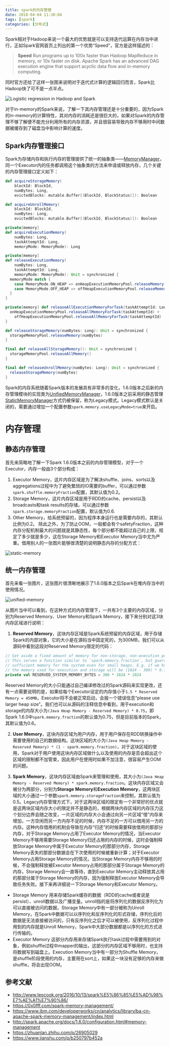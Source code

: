 ```yaml
---
title: spark的内存管理
date: 2018-04-04 11:30:04
tags: [spark]
categories: [分布式]
---
```

Spark相对于Hadoop来说一个最大的优势就是可以支持迭代运算在内存当中进行，正如Spark官网首页上列出的第一个优势“Speed”，官方是这样描述的：

> **Speed**
> Run programs up to 100x faster than Hadoop MapReduce in memory, or 10x faster on disk. Apache Spark has an advanced DAG
> execution engine that support acyclic data flow and in-memory
> computing.

同时官方还给了这样一张图来说明对于迭代式计算的逻辑回归而言，Spark比Hadoop快了可不是一点半点。

 ![Logistic regression in Hadoop and Spark](http://spark.apache.org/images/logistic-regression.png)

对于in-memory的Spark来说，了解一下其内存管理还是十分重要的，因为Spark的in-memory的计算特性，其对内存的消耗还是很巨大的，如果对Spark的内存管理不够了解便不能充分利用所有的内存资源，并且很容易导致内存不够用时中间数据被缓存到了磁盘当中影响计算的速度。

## Spark内存管理接口
Spark为存储内存和执行内存的管理提供了统一的抽象类——[MemoryManager](https://github.com/apache/spark/blob/branch-1.6/core/src/main/scala/org/apache/spark/memory/MemoryManager.scala)，同一个Executor内的任务都调用这个抽象类的方法来申请或释放内存，几个关键的内存管理接口定义如下：

```scala
def acquireStorageMemory(
    blockId: BlockId,
    numBytes: Long,
    evictedBlocks: mutable.Buffer[(BlockId, BlockStatus)]): Boolean

def acquireUnrollMemory(
    blockId: BlockId,
    numBytes: Long,
    evictedBlocks: mutable.Buffer[(BlockId, BlockStatus)]): Boolean

private[memory]
def acquireExecutionMemory(
    numBytes: Long,
    taskAttemptId: Long,
    memoryMode: MemoryMode): Long

private[memory]
def releaseExecutionMemory(
    numBytes: Long,
    taskAttemptId: Long,
    memoryMode: MemoryMode): Unit = synchronized {
  memoryMode match {
    case MemoryMode.ON_HEAP => onHeapExecutionMemoryPool.releaseMemory(numBytes, taskAttemptId)
    case MemoryMode.OFF_HEAP => offHeapExecutionMemoryPool.releaseMemory(numBytes, taskAttemptId)
  }
}

private[memory] def releaseAllExecutionMemoryForTask(taskAttemptId: Long): Long = synchronized {
  onHeapExecutionMemoryPool.releaseAllMemoryForTask(taskAttemptId) +
    offHeapExecutionMemoryPool.releaseAllMemoryForTask(taskAttemptId)
}

def releaseStorageMemory(numBytes: Long): Unit = synchronized {
  storageMemoryPool.releaseMemory(numBytes)
}

final def releaseAllStorageMemory(): Unit = synchronized {
  storageMemoryPool.releaseAllMemory()
}

final def releaseUnrollMemory(numBytes: Long): Unit = synchronized {
  releaseStorageMemory(numBytes)
}
```

Spark的内存系统随着Spark版本的发展具有非常多的变化，1.6.0版本之后新的内存管理模块的实现类为[UnifiedMemoryManager](https://github.com/apache/spark/blob/branch-1.6/core/src/main/scala/org/apache/spark/memory/UnifiedMemoryManager.scala)，1.6.0版本之前采用的静态管理[StaticMemoryManager](https://github.com/apache/spark/blob/branch-1.6/core/src/main/scala/org/apache/spark/memory/StaticMemoryManager.scala)方式仍被保留，称为Legacy模式。Legacy模式默认是关闭的，需要通过增加一个配置参数`spark.memory.useLegacyMode=true`来开启。

# 内存管理
## 静态内存管理
首先来简略地了解一下Spark 1.6.0版本之前的内存管理模型，对于一个Executor，内存一般由3个部分构成：
1. Executor Memory，这片内存区域是为了解决shuffle、joins、sorts以及aggregations过程中为了避免繁琐的IO需要的buffer，可以通过参数`spark.shuffle.memoryFraction`配置，其默认值为0.2。
2. Storage Memory，这片内存区域是用于RDD的cache、persist以及broadcasts和task results的存储，可以通过参数`spark.storage.memoryFraction`配置，默认值为0.6.
3. Other Memory，给系统预留的，因为程序本身运行也是需要内存的，其默认比例为0.2。
除此之外，为了防止OOM，一般都会有个safetyFraction，这种内存分配机制最大的问题就是其静态性，每个部分都不能超过自己的上限，规定了多少就是多少，这在Storage Memory和Executor Memory当中尤为严重。借用别人的一张图片能够很清楚的说明静态内存的分配方式：
<!-- more -->
![static-memory](https://www.ibm.com/developerworks/cn/analytics/library/ba-cn-apache-spark-memory-management/image002.png)

## 统一内存管理

首先来看一张图片，这张图片很清晰地展示了1.6.0版本之后Spark在堆内存当中的使用情况。

![unified-memory](https://github.com/liujiayi771/liujiayi771.github.io/blob/master/assets/blogImg/Spark-Memory-Management-1.6.0.jpg?raw=true)

从图片当中可以看到，在这种方式的内存管理下，一共有3个主要的内存区域，分别为Reserved Memory、User Memory和Spark Memory，接下来分别对这3块内存区域进行说明：

1. **Reserved Memory**，这块内存区域是Spark系统预留的内存区域，用于存储Spark的内部对象，它的大小是在源码当中固定死的，为300MB，我们可以从源码中看到这段对Reserved Memory限定的代码：

 ```scala
 // Set aside a fixed amount of memory for non-storage, non-execution purposes.
 // This serves a function similar to `spark.memory.fraction`, but guarantees that we reserve
 // sufficient memory for the system even for small heaps. E.g. if we have a 1GB JVM, then
 // the memory used for execution and storage will be (1024 - 300) * 0.75 = 434MB by default.
 private val RESERVED_SYSTEM_MEMORY_BYTES = 300 * 1024 * 1024
 ```
 Reserved Memory的大小只能通过自己编译修改过的Spark源码来实现更改，还有一点需要说明的是，如果给每个Executor设定的内存值小于`1.5 * Reserved Memory = 450MB`，Executor将不会被正常启动，会报一个错误信息“please use larger heap size”。我们也可以从源码的注释信息中看到，用于execution和storage的内存大小为`(Java Heap Memory - Reserved Memory) * 0.75`，即Spark 1.6.0中`spark.memory.fraction`的默认值为0.75，但是目前版本的Spark，其默认值为0.6。

2. **User Memory**，这块内存区域为用户内存，用于用户保存在RDD转换操作中需要使用的自己的数据结构。这块区域的大小为`(Java Heap Memory - Reserved Memory) * (1 - spark.memory.fraction)`，对于这块区域的使用，Spark对于用户使用这块内存区域做什么以及使用的内存是否会超出这个区域的限制都不加管束，因此用户在使用时如果不加注意，很容易产生OOM的问题。

3. **Spark Memory**，这块内存区域由Spark来管理和使用，其大小为`(Java Heap Memory - Reserved Memory) * spark.memory.fraction`。这块内存区域又会被分为两部分，分别为**Storage Memory**和**Execution Memory**，这两块区域的大小通过一个参数`spark.memory.storageFraction`来控制，其默认值为0.5。Legacy内存管理方式下，对于这两块区域的限定有一个非常好的优点就是这两块区域内存大小的限定并不是静态的，根据两块内存区域的内存压力这个划分边界会随之改变，一片区域的内存大小会通过向另一片区域“借”内存来增加，一方空闲而另一方内存不足的时候，内存不足的一方可以借用另一方的内存。这种内存借用的机制会导致在内存“归还”的时候需要释放借用的那部分内存，对于Storage Memory占用了Executor Memory的情况，当Executor Memory不够用需要Storage Memory归还占用的内存的时候，这时会强制释放Storage Memory中属于Executor Memory的那部分内存，Storage Memory丢失的那部分数据会在下次使用的时候被重新计算；对于Executor Memory占用Storage Memory的情况，当Storage Memory内存不够用的时候，不会强制释放被Executor Memory占用的那部分属于Storage Memory的内存，Storage Memory会一直等待，直到Executor Memory主动释放其占用的那部分属于Storage Memory的内存，因为强制释放Executor Memory会导致任务失败。接下来再详细说一下Storage Memory和Executor Memory。
 - Storage Memory
 用来存储Spark缓存的数据（RDD的cache或者说是persist）、unroll数据以及广播变量。unroll指的是将序列化的数据反序列化为可以直接被访问的数据，Storage Memory中有一部分被称为Unroll Memory，在Spark中数据可以以序列化和反序列化的形式存储，序列化后的数据是无法直接被访问的，只有反序列化之后才可以被使用，反序列化过程中用到的内存就是Unroll Memory，Spark中大部分数据都是以序列化的方式进行传输的。
 - Executor Memory
 这部分内存用来存储Spark执行task过程中需要用到的对象，例如shuffle过程中mapper的输出，这部分的内存区域不够用时，也支持将数据写到磁盘上。Execution Memory当中有一部分为Shuffle Memory，是shuffle阶段使用的内存，主要用在sort上，如果这一块没有足够的内存来做shuffle，将会出现OOM。

## 参考文献
- http://www.leocook.org/2016/10/13/spark%E5%86%85%E5%AD%98%E7%AE%A1%E7%90%86/
- https://0x0fff.com/spark-memory-management/
- https://www.ibm.com/developerworks/cn/analytics/library/ba-cn-apache-spark-memory-management/index.html
- http://spark.apache.org/docs/1.6.0/configuration.html#memory-management
- https://zhuanlan.zhihu.com/p/26905029
- https://www.jianshu.com/p/b250797b452a
